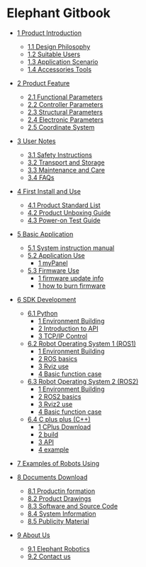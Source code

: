 # Elephant Gitbook

* [1 Product Introduction](1-ProductIntroduction/README.md)
  
  * [1.1 Design Philosophy](1-ProductIntroduction/1.1-DesignPhilosophy.md)
  * [1.2 Suitable Users](1-ProductIntroduction/1.2-SuitableUsers.md)
  * [1.3 Application Scenario](1-ProductIntroduction/1.3-ApplicationScenario.md)
  * [1.4 Accessories Tools](1-ProductIntroduction/1.4-AccessoriesTools/1.4-AccessoriesTools.md)

* [2 Product Feature](2-ProductFeature/README.md)
  
  * [2.1 Functional Parameters](2-ProductFeature/2.1-MachineSpecification.md)
  * [2.2 Controller Parameters](2-ProductFeature/2.2-ControlCoreParameter.md)
  * [2.3 Structural Parameters](2-ProductFeature/2.3-MechanicalStructureParameter.md)
  * [2.4 Electronic Parameters](2-ProductFeature/2.4-ElectricalCharacteristicParameter.md)
  * [2.5 Coordinate System](2-ProductFeature/2.5-CoordinateSystem.md)

* [3 User Notes](3-UserNotes/3-UserNotes.md) <br>
  
  * [3.1 Safety Instructions](3-UserNotes/3.1-SafetyInstruction.md)
  * [3.2 Transport and Storage](3-UserNotes/3.2-TransportandStorage.md)
  * [3.3 Maintenance and Care](/3-UserNotes/3.3-MaintenanceandCare.md)
  * [3.4 FAQs](3-UserNotes/3.4-FAQsandSolutions.md)

* [4 First Install and Use](4-FirstInstallAndUse/4-FirstInstallAndUse.md)
  
  * [4.1 Product Standard List](4-FirstInstallAndUse/4.1-ProductStandardList.md)
  * [4.2 Product Unboxing Guide](4-FirstInstallAndUse/4.2-ProductUnboxingGuide.md)
  * [4.3 Power-on Test Guide](4-FirstInstallAndUse/4.3-Power-onTestGuide.md)

* [5 Basic Application](5-BasicApplication/README.md)
  * [5.1 System instruction manual](/5-BasicApplication/5.1-SystemUsageInstructions/5.1-SystemUsageInstructions.md) <br>
  * [5.2 Application Use](5-BasicApplication/5.2-ApplicationUse/5.2-ApplicationUse.md)
    * [1 myPanel](5-BasicApplication/5.2-ApplicationUse/5.2.1-myPanel/1-panel-UserGuide.md)
    <!-- * [2 myStudio](5-BasicApplication/5.2-ApplicationUse/5.2.2-mystudio/README.md) -->
  * [5.3 Firmware Use](5-BasicApplication/5.3-FirmwareUse/5.3-FirmwareUse.md)
    * [1 firmware update info](5-BasicApplication/5.3-FirmwareUse/1-firmware.md)
    * [1 how to burn firmware](5-BasicApplication/5.3-FirmwareUse/2-burn_firmware.md)
* [6 SDK Development](6-SDKDevelopment/README.md)
  
  * [6.1 Python](6-SDKDevelopment/6.1-ApplicationBasePython.md)
    * [1 Environment Building](./6-SDKDevelopment/6.1-Python/6.1.1-EnvironmentConfiguration.md)
    * [2 Introduction to API](./6-SDKDevelopment/6.1-Python/6.1.2-ApplicationBasePython.md)
    * [3 TCP/IP Control](./6-SDKDevelopment/6.1-Python/6.1.3-TCPIP.md)
    <!-- * [4 Drag to teach](10-ApplicationBasePython/10.2_320_M5-ApplicationPython/4_drag.md) -->
    <!-- * [5 Handle Control](10-ApplicationBasePython/10.1_320_PI-ApplicationPython/5_Handle_control.md) -->
    <!-- * [6 Videos and Codes for Display](10-ApplicationBasePython/10.2_320_M5-ApplicationPython/5_example.md) -->
  * [6.2 Robot Operating System 1 (ROS1) ](11-ApplicationBaseROS/11.1-ROS1/README.md)
    * [1 Environment Building](11-ApplicationBaseROS/11.1-ROS1/11.1.1-EnvironmentBuilding.md)
    * [2 ROS basics](11-ApplicationBaseROS/11.1-ROS1/11.1.2-ROS_Basics.md)
    * [3 Rviz use](11-ApplicationBaseROS/11.1-ROS1/11.1.3-RvizIntroduction.md)
    * [4 Basic function case](11-ApplicationBaseROS/11.1-ROS1/11.1.4-BasicFunction.md)
  * [6.3 Robot Operating System 2 (ROS2)](11-ApplicationBaseROS/11.2-ROS2/README.md)
    * [1 Environment Building](11-ApplicationBaseROS/11.2-ROS2/11.2.1-EnvironmentBuilding.md)
    * [2 ROS2 basics](11-ApplicationBaseROS/11.2-ROS2/11.2.2-ROS2_Basics.md)
    * [3 Rviz2 use](11-ApplicationBaseROS/11.2-ROS2/11.2.3-Rviz2Introduction.md)
    * [4 Basic function case](11-ApplicationBaseROS/11.2-ROS2/11.2.4-BasicFunction.md)
  * [6.4 C plus plus (C++)](6-SDKDevelopment/6.3-ApplicationBaseCPlus.md)
    * [1 CPlus Download](12-ApplicationBaseCPlus/12.1-download.md)
    * [2 build](12-ApplicationBaseCPlus/12.2-build.md)
    * [3 API](12-ApplicationBaseCPlus/12.3-API.md)
    * [4 example](12-ApplicationBaseCPlus/12.4-example.md)

* [7 Examples of Robots Using](7-ExamplesRobotsUsing/7-ExamplesRobotsUsing.md)

* [8 Documents Download](8-FilesDownload/README.md)
  
  * [8.1 Productin formation](8-FilesDownload/8.1-Productinformation.md)
  * [8.2 Product Drawings](8-FilesDownload/8.2-ProductDrawings.md)
  * [8.3 Software and Source Code](8-FilesDownload/8.3-SoftwareDocumentation.md)
  * [8.4 System Information](8-FilesDownload/8.4-SystemInformation.md)
  * [8.5 Publicity Material](/8-FilesDownload/8.5-PublicityMaterial.md)

* [9 About Us](9-AboutUs/9-AboutUs.md)
  
  * [9.1 Elephant Robotics](9-AboutUs/9.1-company.md)
  * [9.2 Contact us](9-AboutUs/9.2-contact.md)